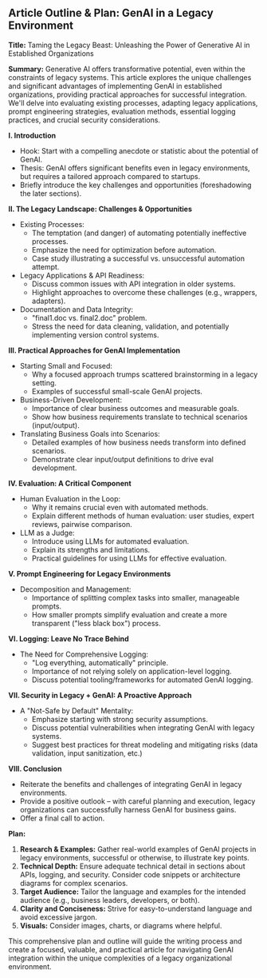 ## Article Outline & Plan: GenAI in a Legacy Environment

**Title:**  Taming the Legacy Beast: Unleashing the Power of Generative AI in Established Organizations

**Summary:** Generative AI offers transformative potential, even within the constraints of legacy systems. This article explores the unique challenges and significant advantages of implementing GenAI in established organizations, providing practical approaches for successful integration.  We'll delve into evaluating existing processes, adapting legacy applications, prompt engineering strategies, evaluation methods, essential logging practices, and crucial security considerations.

**I. Introduction**

* Hook: Start with a compelling anecdote or statistic about the potential of GenAI.
* Thesis:  GenAI offers significant benefits even in legacy environments, but requires a tailored approach compared to startups.
* Briefly introduce the key challenges and opportunities (foreshadowing the later sections).


**II. The Legacy Landscape: Challenges & Opportunities**

* Existing Processes:
    * The temptation (and danger) of automating potentially ineffective processes.
    *  Emphasize the need for optimization before automation. 
    * Case study illustrating a successful vs. unsuccessful automation attempt.
* Legacy Applications & API Readiness:
    *  Discuss common issues with API integration in older systems. 
    * Highlight approaches to overcome these challenges (e.g., wrappers, adapters).
* Documentation and Data Integrity:
    * "final1.doc vs. final2.doc" problem. 
    * Stress the need for data cleaning, validation, and potentially implementing version control systems.


**III.  Practical Approaches for GenAI Implementation**

* Starting Small and Focused:
    * Why a focused approach trumps scattered brainstorming in a legacy setting. 
    * Examples of successful small-scale GenAI projects.
* Business-Driven Development: 
    * Importance of clear business outcomes and measurable goals.
    * Show how business requirements translate to technical scenarios (input/output).
* Translating Business Goals into Scenarios:
    * Detailed examples of how business needs transform into defined scenarios.
    * Demonstrate clear input/output definitions to drive eval development.



**IV.  Evaluation: A Critical Component**

* Human Evaluation in the Loop:
    * Why it remains crucial even with automated methods.
    * Explain different methods of human evaluation: user studies, expert reviews, pairwise comparison.
*  LLM as a Judge:
    * Introduce using LLMs for automated evaluation.
    * Explain its strengths and limitations. 
    * Practical guidelines for using LLMs for effective evaluation.


**V.  Prompt Engineering for Legacy Environments**

* Decomposition and Management:
    * Importance of splitting complex tasks into smaller, manageable prompts. 
    * How smaller prompts simplify evaluation and create a more transparent ("less black box") process.


**VI. Logging:  Leave No Trace Behind**

* The Need for Comprehensive Logging:
    * "Log everything, automatically" principle.  
    * Importance of not relying solely on application-level logging.
    * Discuss potential tooling/frameworks for automated GenAI logging.


**VII.  Security in Legacy + GenAI: A Proactive Approach**

* A "Not-Safe by Default" Mentality:
    * Emphasize starting with strong security assumptions. 
    * Discuss potential vulnerabilities when integrating GenAI with legacy systems.
    * Suggest best practices for threat modeling and mitigating risks (data validation, input sanitization, etc.)



**VIII.  Conclusion**

* Reiterate the benefits and challenges of integrating GenAI in legacy environments. 
* Provide a positive outlook – with careful planning and execution, legacy organizations can successfully harness GenAI for business gains. 
*  Offer a final call to action. 




**Plan:**

1. **Research & Examples:** Gather real-world examples of GenAI projects in legacy environments, successful or otherwise, to illustrate key points.
2. **Technical Depth:**  Ensure adequate technical detail in sections about APIs, logging, and security. Consider code snippets or architecture diagrams for complex scenarios. 
3. **Target Audience:** Tailor the language and examples for the intended audience (e.g., business leaders, developers, or both). 
4. **Clarity and Conciseness:**  Strive for easy-to-understand language and avoid excessive jargon. 
5. **Visuals:** Consider images, charts, or diagrams where helpful.




This comprehensive plan and outline will guide the writing process and create a focused, valuable, and practical article for navigating GenAI integration within the unique complexities of a legacy organizational environment. 
